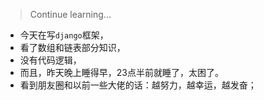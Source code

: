 > Continue learning...

* 今天在写`django`框架，
* 看了数组和链表部分知识，
* 没有代码逻辑，
* 而且，昨天晚上睡得早，23点半前就睡了，太困了。
* 看到朋友圈和以前一些大佬的话：越努力，越幸运，越发奋；
